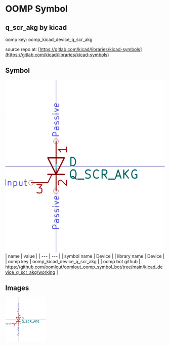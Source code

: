 # OOMP Symbol  
## q_scr_akg  by kicad  
  
oomp key: oomp_kicad_device_q_scr_akg  
  
source repo at: [https://gitlab.com/kicad/libraries/kicad-symbols](https://gitlab.com/kicad/libraries/kicad-symbols)  
## Symbol  
  
[![working.png](working_600.png)](working.png)  
| name | value | 
| --- | --- | 
| symbol name | Device | 
| library name | Device | 
| oomp key | oomp_kicad_device_q_scr_akg | 
| oomp bot github | https://github.com/oomlout/oomlout_oomp_symbol_bot/tree/main/kicad_device_q_scr_akg/working | 
## Images  
  
[![working.png](working_140.png)](working.png)  
